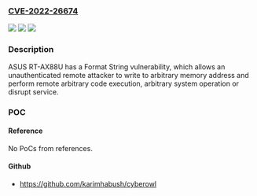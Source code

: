 ### [CVE-2022-26674](https://cve.mitre.org/cgi-bin/cvename.cgi?name=CVE-2022-26674)
![](https://img.shields.io/static/v1?label=Product&message=RT-AX88U&color=blue)
![](https://img.shields.io/static/v1?label=Version&message=n%2Fa&color=blue)
![](https://img.shields.io/static/v1?label=Vulnerability&message=CWE-134%20Use%20of%20Externally-Controlled%20Format%20String&color=brighgreen)

### Description

ASUS RT-AX88U has a Format String vulnerability, which allows an unauthenticated remote attacker to write to arbitrary memory address and perform remote arbitrary code execution, arbitrary system operation or disrupt service.

### POC

#### Reference
No PoCs from references.

#### Github
- https://github.com/karimhabush/cyberowl

